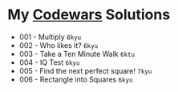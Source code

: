 # My [Codewars](https://www.codewars.com) Solutions

* 001 - Multiply `8kyu`
* 002 - Who likes it? `6kyu`
* 003 - Take a Ten Minute Walk `6ktu`
* 004 - IQ Test `6kyu`
* 005 - Find the next perfect square! `7kyu`
* 006 - Rectangle into Squares `6kyu`
